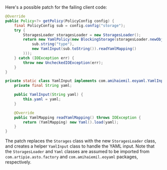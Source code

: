 Here's a possible patch for the failing client code:
```java
@Override
public Policy<?> getPolicy(PolicyConfig config) {
    final PolicyConfig sub = config.config("storage");
    try {
        StoragesLoader storagesLoader = new StoragesLoader();
        return new YamlPolicy(new BlockingStorage(storagesLoader.newObject(
            sub.string("type"),
            new YamlInput(sub.toString()).readYamlMapping()
        )));
    } catch (IOException err) {
        throw new UncheckedIOException(err);
    }
}

private static class YamlInput implements com.amihaiemil.eoyaml.YamlInput {
    private final String yaml;

    public YamlInput(String yaml) {
        this.yaml = yaml;
    }

    @Override
    public YamlMapping readYamlMapping() throws IOException {
        return (YamlMapping) new Yaml().load(yaml);
    }
}
```
The patch replaces the `Storages` class with the new `StoragesLoader` class, and creates a helper `YamlInput` class to handle the YAML input. Note that the `StoragesLoader` and `Yaml` classes are assumed to be imported from `com.artipie.asto.factory` and `com.amihaiemil.eoyaml` packages, respectively.